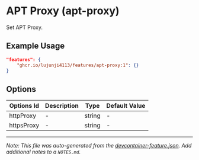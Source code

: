 
# APT Proxy (apt-proxy)

Set APT Proxy.

## Example Usage

```json
"features": {
    "ghcr.io/lujunji4113/features/apt-proxy:1": {}
}
```

## Options

| Options Id | Description | Type | Default Value |
|-----|-----|-----|-----|
| httpProxy | - | string | - |
| httpsProxy | - | string | - |



---

_Note: This file was auto-generated from the [devcontainer-feature.json](https://github.com/lujunji4113/features/blob/main/src/apt-proxy/devcontainer-feature.json).  Add additional notes to a `NOTES.md`._
